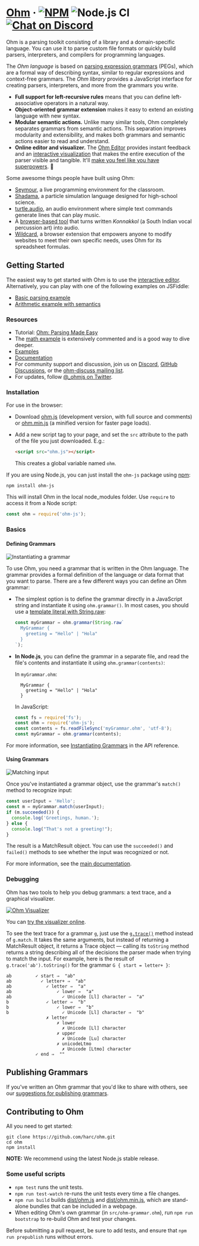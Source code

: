# [Ohm](https://ohmlang.github.io/) &middot; [![NPM](https://img.shields.io/npm/v/ohm-js.svg)](https://www.npmjs.com/package/ohm-js) ![Node.js CI](https://github.com/harc/ohm/workflows/Node.js%20CI/badge.svg?style=flat-square) [![Chat on Discord](https://img.shields.io/badge/chat-on%20discord-7289da.svg?sanitize=true)](https://discord.gg/KwxY5gegRQ)

Ohm is a parsing toolkit consisting of a library and a domain-specific language. You can use it to parse custom file formats or quickly build parsers, interpreters, and compilers for programming languages.

The _Ohm language_ is based on [parsing expression grammars](http://en.wikipedia.org/wiki/Parsing_expression_grammar)
(PEGs), which are a formal way of describing syntax, similar to regular expressions and context-free
grammars. The _Ohm library_ provides a JavaScript interface for creating parsers, interpreters, and
more from the grammars you write.

- **Full support for left-recursive rules** means that you can define left-associative operators in a natural way.
- **Object-oriented grammar extension** makes it easy to extend an existing language with new syntax.
- **Modular semantic actions.** Unlike many similar tools, Ohm completely
  separates grammars from semantic actions. This separation improves modularity and extensibility, and makes both grammars and semantic actions easier to read and understand.
- **Online editor and visualizer.** The [Ohm Editor](https://ohmlang.github.io/editor/) provides instant feedback and an [interactive visualization](https://dubroy.com/blog/visualizing-packrat-parsing/) that makes the entire execution of the parser visible and tangible. It'll [make you feel like you have superpowers](https://twitter.com/kylestetz/status/1349770893120172036). 💪

Some awesome things people have built using Ohm:

- [Seymour](https://harc.github.io/seymour-live2017/), a live programming environment for the classroom.
- [Shadama](https://tinlizzie.org/~ohshima/shadama2/live2017/), a particle simulation language designed for high-school science.
- [turtle.audio](http://turtle.audio/), an audio environment where simple text commands generate lines that can play music.
- A [browser-based tool](https://www.arthurcarabott.com/konnakkol/) that turns written _Konnakkol_ (a South Indian vocal percussion art) into audio.
- [Wildcard](https://www.geoffreylitt.com/wildcard/), a browser extension that empowers anyone to modify websites to meet their own specific needs, uses Ohm for its spreadsheet formulas.

## Getting Started

The easiest way to get started with Ohm is to use the [interactive editor](https://ohmlang.github.io/editor/). Alternatively, you can play with one of the following examples on JSFiddle:

- [Basic parsing example](https://jsfiddle.net/pdubroy/p3b1v2xb/)
- [Arithmetic example with semantics](https://jsfiddle.net/pdubroy/15k63qae/)

### Resources

- Tutorial: [Ohm: Parsing Made Easy](https://nextjournal.com/dubroy/ohm-parsing-made-easy)
- The [math example](examples/math/index.html) is extensively commented and is a good way to dive deeper.
- [Examples](examples/)
- [Documentation](doc/README.md)
- For community support and discussion, join us on [Discord](https://discord.gg/KwxY5gegRQ), [GitHub Discussions](https://github.com/harc/ohm/discussions), or the [ohm-discuss mailing list](https://groups.google.com/u/0/g/ohm-discuss).
- For updates, follow [@\_ohmjs on Twitter](https://twitter.com/_ohmjs).

### Installation

For use in the browser:

- Download [ohm.js](https://unpkg.com/ohm-js@latest/dist/ohm.js) (development version, with full source and comments) or [ohm.min.js](https://unpkg.com/ohm-js@latest/dist/ohm.min.js) (a minified version for faster page loads).
- Add a new script tag to your page, and set the `src` attribute to the path of the file you just downloaded. E.g.:

  ```html
  <script src="ohm.js"></script>
  ```

  This creates a global variable named `ohm`.

If you are using Node.js, you can just install the `ohm-js` package using [npm](http://npmjs.org):

    npm install ohm-js

This will install Ohm in the local node_modules folder. Use `require` to access it from a Node script:

<!-- @markscript
  markscript.transformNextBlock(s => s.replace('const ', 'var '));
-->

```js
const ohm = require('ohm-js');
```

### Basics

#### Defining Grammars

![Instantiating a grammar](http://harc.github.io//ohm/doc/images/instantiating-grammars.png)

To use Ohm, you need a grammar that is written in the Ohm language. The grammar provides a formal
definition of the language or data format that you want to parse. There are a few different ways
you can define an Ohm grammar:

- The simplest option is to define the grammar directly in a JavaScript string and instantiate it
  using `ohm.grammar()`. In most cases, you should use a [template literal with String.raw](https://developer.mozilla.org/en-US/docs/Web/JavaScript/Reference/Global_Objects/String/raw):

  ```js
  const myGrammar = ohm.grammar(String.raw`
    MyGrammar {
      greeting = "Hello" | "Hola"
    }
  `);
  ```

- **In Node.js**, you can define the grammar in a separate file, and read the file's contents and instantiate it using `ohm.grammar(contents)`:

  In `myGrammar.ohm`:

        MyGrammar {
          greeting = "Hello" | "Hola"
        }

  In JavaScript:

  ```js
  const fs = require('fs');
  const ohm = require('ohm-js');
  const contents = fs.readFileSync('myGrammar.ohm', 'utf-8');
  const myGrammar = ohm.grammar(contents);
  ```

For more information, see [Instantiating Grammars](doc/api-reference.md#instantiating-grammars) in the API reference.

#### Using Grammars

![Matching input](http://harc.github.io/ohm/doc/images/matching.png)

<!-- @markscript
  // The duplication here is required because Markscript only executes top-level code blocks.
  // TODO: Consider fixing this in Markscript.
  const myGrammar = ohm.grammar('MyGrammar { greeting = "Hello" | "Hola" }');
-->

Once you've instantiated a grammar object, use the grammar's `match()` method to recognize input:

```js
const userInput = 'Hello';
const m = myGrammar.match(userInput);
if (m.succeeded()) {
  console.log('Greetings, human.');
} else {
  console.log("That's not a greeting!");
}
```

The result is a MatchResult object. You can use the `succeeded()` and `failed()` methods to see whether the input was recognized or not.

For more information, see the [main documentation](doc/README.md).

### Debugging

Ohm has two tools to help you debug grammars: a text trace, and a graphical visualizer.

[![Ohm Visualizer](http://harc.github.io/ohm/doc/images/visualizer-small.png)](https://ohmlang.github.io/editor)

You can [try the visualizer online](https://ohmlang.github.io/editor).

To see the text trace for a grammar `g`, just use the [`g.trace()`](./doc/api-reference.md#trace)
method instead of `g.match`. It takes the same arguments, but instead of returning a MatchResult
object, it returns a Trace object — calling its `toString` method returns a string describing
all of the decisions the parser made when trying to match the input. For example, here is the
result of `g.trace('ab').toString()` for the grammar `G { start = letter+ }`:

<!-- @markscript
  markscript.transformNextBlock(function(code) {
    const trace = ohm.grammar('G { start = letter+ }').trace('ab');
    assert.equal(trace.toString().trim(), code.trim());
  });
-->

```
ab         ✓ start ⇒  "ab"
ab           ✓ letter+ ⇒  "ab"
ab             ✓ letter ⇒  "a"
ab                 ✓ lower ⇒  "a"
ab                   ✓ Unicode [Ll] character ⇒  "a"
b              ✓ letter ⇒  "b"
b                  ✓ lower ⇒  "b"
b                    ✓ Unicode [Ll] character ⇒  "b"
               ✗ letter
                   ✗ lower
                     ✗ Unicode [Ll] character
                   ✗ upper
                     ✗ Unicode [Lu] character
                   ✗ unicodeLtmo
                     ✗ Unicode [Ltmo] character
           ✓ end ⇒  ""
```

## Publishing Grammars

If you've written an Ohm grammar that you'd like to share with others, see
our [suggestions for publishing grammars](./doc/publishing-grammars.md).

## Contributing to Ohm

All you need to get started:

    git clone https://github.com/harc/ohm.git
    cd ohm
    npm install

**NOTE:** We recommend using the latest Node.js stable release.

### Some useful scripts

- `npm test` runs the unit tests.
- `npm run test-watch` re-runs the unit tests every time a file changes.
- `npm run build` builds [dist/ohm.js](./dist/ohm.js) and [dist/ohm.min.js](./dist/ohm.min.js),
  which are stand-alone bundles that can be included in a webpage.
- When editing Ohm's own grammar (in `src/ohm-grammar.ohm`), run `npm run bootstrap` to re-build Ohm
  and test your changes.

Before submitting a pull request, be sure to add tests, and ensure that `npm run prepublish` runs
without errors.
